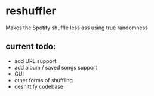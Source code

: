 
# reshuffler

Makes the Spotify shuffle less ass using true randomness

## current todo:

- add URL support
- add album / saved songs support
- GUI
- other forms of shuffling
- deshittify codebase